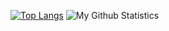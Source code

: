 [![Top Langs](https://github-readme-stats.vercel.app/api/top-langs/?username=ahmet-sakar)](https://github.com/ahmet-sakar/github-readme-stats)
![My Github Statistics](https://github-readme-stats.vercel.app/api?username=ahmet-sakar)
